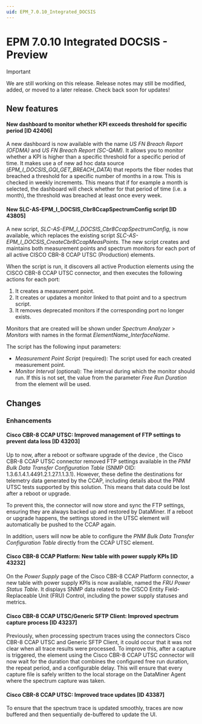 ```yaml
---
uid: EPM_7.0.10_Integrated_DOCSIS
---
```


# EPM 7.0.10 Integrated DOCSIS - Preview

> [!IMPORTANT]
> We are still working on this release. Release notes may still be modified, added, or moved to a later release. Check back soon for updates!

## New features

#### New dashboard to monitor whether KPI exceeds threshold for specific period [ID 42406]

A new dashboard is now available with the name *US FN Breach Report (OFDMA)* and *US FN Breach Report (SC-QAM)*. It allows you to monitor whether a KPI is higher than a specific threshold for a specific period of time. It makes use a of new ad hoc data source (*EPM_I_DOCSIS_GQI_GET_BREACH_DATA*) that reports the fiber nodes that breached a threshold for a specific number of months in a row. This is checked in weekly increments. This means that if for example a month is selected, the dashboard will check whether for that period of time (i.e. a month), the threshold was breached at least once every week.

#### New SLC-AS-EPM_I_DOCSIS_Cbr8CcapSpectrumConfig script [ID 43805]

A new script, *SLC-AS-EPM_I_DOCSIS_Cbr8CcapSpectrumConfig*, is now available, which replaces the existing script *SLC-AS-EPM_I_DOCSIS_CreateCbr8CcapMeasPoints*. The new script creates and maintains both measurement points and spectrum monitors for each port of all active CISCO CBR-8 CCAP UTSC (Production) elements.

When the script is run, it discovers all active Production elements using the CISCO CBR-8 CCAP UTSC connector, and then executes the following actions for each port:

1. It creates a measurement point.
1. It creates or updates a monitor linked to that point and to a spectrum script.
1. It removes deprecated monitors if the corresponding port no longer exists.

Monitors that are created will be shown under *Spectrum Analyzer* > *Monitors* with names in the format *ElementName_InterfaceName*.

The script has the following input parameters:

- *Measurement Point Script* (required): The script used for each created measurement point.
- *Monitor Interval* (optional): The interval during which the monitor should run. If this is not set, the value from the parameter *Free Run Duration* from the element will be used.

## Changes

### Enhancements

#### Cisco CBR-8 CCAP UTSC: Improved management of FTP settings to prevent data loss [ID 43203]

Up to now, after a reboot or software upgrade of the device , the Cisco CBR-8 CCAP UTSC connector removed FTP settings available in the *PNM Bulk Data Transfer Configuration Table* (SNMP OID: 1.3.6.1.4.1.4491.2.1.27.1.1.3.1). However, these define the destinations for telemetry data generated by the CCAP, including details about the PNM UTSC tests supported by this solution. This means that data could be lost after a reboot or upgrade.

To prevent this, the connector will now store and sync the FTP settings, ensuring they are always backed up and restored by DataMiner. If a reboot or upgrade happens, the settings stored in the UTSC element will automatically be pushed to the CCAP again.

In addition, users will now be able to configure the *PNM Bulk Data Transfer Configuration Table* directly from the CCAP UTSC element.

#### Cisco CBR-8 CCAP Platform: New table with power supply KPIs [ID 43232]

On the *Power Supply* page of the Cisco CBR-8 CCAP Platform connector, a new table with power supply KPIs is now available, named the *FRU Power Status Table*. It displays SNMP data related to the CISCO Entity Field-Replaceable Unit (FRU) Control, including the power supply statuses and metrics.

#### Cisco CBR-8 CCAP UTSC/Generic SFTP Client: Improved spectrum capture process [ID 43237]

Previously, when processing spectrum traces using the connectors Cisco CBR-8 CCAP UTSC and Generic SFTP Client, it could occur that it was not clear when all trace results were processed. To improve this, after a capture is triggered, the element using the Cisco CBR-8 CCAP UTSC connector will now wait for the duration that combines the configured free run duration, the repeat period, and a configurable delay. This will ensure that every capture file is safely written to the local storage on the DataMiner Agent where the spectrum capture was taken.

#### Cisco CBR-8 CCAP UTSC: Improved trace updates [ID 43387]

To ensure that the spectrum trace is updated smoothly, traces are now buffered and then sequentially de-buffered to update the UI.
